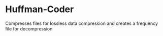 # Huffman-Coder
Compresses files for lossless data compression and creates a frequency file for decompression
